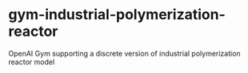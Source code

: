 # gym-industrial-polymerization-reactor
OpenAI Gym supporting a discrete version of industrial polymerization reactor model
